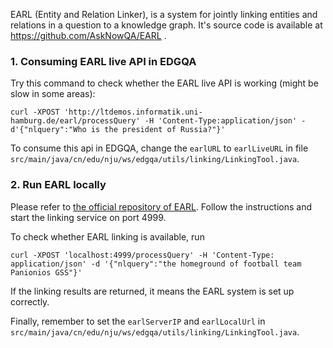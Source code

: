 EARL (Entity and Relation Linker), is a system for jointly linking entities and relations in a question to a knowledge graph.
It's source code is available at https://github.com/AskNowQA/EARL .

### 1. Consuming EARL live API in EDGQA

Try this command to check whether the EARL live API is working (might be slow in some areas):
```shell
curl -XPOST 'http://ltdemos.informatik.uni-hamburg.de/earl/processQuery' -H 'Content-Type:application/json' -d'{"nlquery":"Who is the president of Russia?"}'
```

To consume this api in EDGQA, change the `earlURL` to `earlLiveURL` in file `src/main/java/cn/edu/nju/ws/edgqa/utils/linking/LinkingTool.java`.

### 2. Run EARL locally
Please refer to [the official repository of EARL](https://github.com/AskNowQA/EARL).
Follow the instructions and start the linking service on port 4999.

To check whether EARL linking is available, run 
```shell
curl -XPOST 'localhost:4999/processQuery' -H 'Content-Type: application/json' -d '{"nlquery":"the homeground of football team Panionios GSS"}'
```

If the linking results are returned, it means the EARL system is set up correctly.

Finally, remember to set the `earlServerIP` and `earlLocalUrl` in
`src/main/java/cn/edu/nju/ws/edgqa/utils/linking/LinkingTool.java`.

